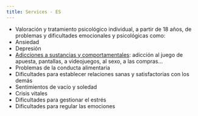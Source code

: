 ```yaml
---
title: Services - ES
---
```


- Valoración y tratamiento psicológico individual, a partir de 18 años, de problemas y dificultades emocionales y psicológicas como:
- Ansiedad
- Depresión
- <a href="https://drive.google.com/file/d/1w2eb0borFM3KA5Fh0sKE8YdaEyrkYHh5/view" target="_blank">Adicciones a sustancias y comportamentales</a>: adicción al juego de apuesta, pantallas, a videojuegos, al sexo, a las compras…
- Problemas de la conducta alimentaria
- Dificultades para establecer relaciones sanas y satisfactorias con los demás
- Sentimientos de vacío y soledad
- Crisis vitales
- Dificultades para gestionar el estrés
- Dificultades para regular las emociones